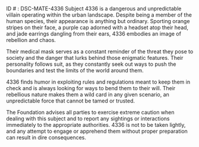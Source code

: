 ID # : DSC-MATE-4336
Subject 4336 is a dangerous and unpredictable villain operating within the urban landscape. Despite being a member of the human species, their appearance is anything but ordinary. Sporting orange stripes on their face, a purple cap adorned with a headset atop their head, and jade earrings dangling from their ears, 4336 embodies an image of rebellion and chaos.

Their medical mask serves as a constant reminder of the threat they pose to society and the danger that lurks behind those enigmatic features. Their personality follows suit, as they constantly seek out ways to push the boundaries and test the limits of the world around them.

4336 finds humor in exploiting rules and regulations meant to keep them in check and is always looking for ways to bend them to their will. Their rebellious nature makes them a wild card in any given scenario, an unpredictable force that cannot be tamed or trusted.

The Foundation advises all parties to exercise extreme caution when dealing with this subject and to report any sightings or interactions immediately to the appropriate authorities. 4336 is not to be taken lightly, and any attempt to engage or apprehend them without proper preparation can result in dire consequences.